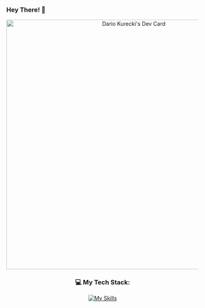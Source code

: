 ### Hey There! 👋

<div align="center">

<a href="https://app.daily.dev/dariokurecki"><img src="https://api.daily.dev/devcards/v2/ggv6V98V9Y52NFaoxNmRM.png?type=wide&r=q8e" width="652" alt="Dario Kurecki's Dev Card"/></a>
  
### 💻 My Tech Stack:

[![My Skills](https://skillicons.dev/icons?i=js,ts,html,css,gulp,threejs,jquery,vue,wordpress,nodejs,flutter,java,postgres,spring,rabbitmq,postman,docker,gradle,maven,py,git,github,idea,sketchup)]()
</div>
